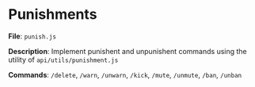 # Punishments

**File**: `punish.js`

**Description**: Implement punishent and unpunishent commands using the utility of `api/utils/punishment.js`

**Commands**: `/delete`, `/warn`, `/unwarn`, `/kick`, `/mute`, `/unmute`, `/ban`, `/unban`